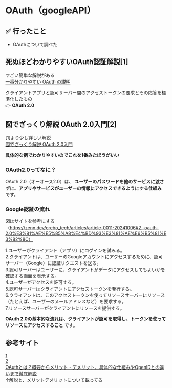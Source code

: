 # OAuth（googleAPI）

## ✅ 行ったこと

- OAuthについて調べた

## 死ぬほどわかりやすいOAuth認証解説[1]
すごい簡単な解説がある<br>
[一番分かりやすい OAuth の説明](https://qiita.com/TakahikoKawasaki/items/e37caf50776e00e733be)<br>

クライアントアプリと認可サーバー間のアクセストークンの要求とその応答を標準化したもの<br>
👉 **OAuth 2.0**

## 図でざっくり解説 OAuth 2.0入門[2]
[1]より少し詳しい解説<br>
[図でざっくり解説 OAuth 2.0入門](https://zenn.dev/crebo_tech/articles/article-0011-20241006)

**具体的な例でわかりやすいのでこれを1番みたほうがいい**

### OAuth2.0ってなに？
OAuth 2.0（オーオース2.0）は、 **ユーザーのパスワードを他のサービスに渡さずに、アプリやサービスがユーザーの情報にアクセスできるようにする仕組み** です。

### Google認証の流れ
図はサイトを参考にする<br>
（https://zenn.dev/crebo_tech/articles/article-0011-20241006#2.-oauth-2.0%E3%81%AE%E5%85%A8%E4%BD%93%E3%81%AE%E6%B5%81%E3%82%8C）<br>

1.ユーザーがクライアント（アプリ）にログインを試みる。<br>
2.クライアントは、ユーザーのGoogleアカウントにアクセスするために、認可サーバー（Google）に認証リクエストを送る。<br>
3.認可サーバーはユーザーに、クライアントがデータにアクセスしてもよいかを確認する画面を表示する。<br>
4.ユーザーがアクセスを許可する。<br>
5.認可サーバーはクライアントにアクセストークンを発行する。<br>
6.クライアントは、このアクセストークンを使ってリソースサーバーにリソース（たとえば、ユーザーのメールアドレスなど）を要求する。<br>
7.リソースサーバーがクライアントにリソースを提供する。

**OAuth 2.0の基本的な流れは、クライアントが認可を取得し、トークンを使ってリソースにアクセスすること** です。

## 参考サイト
[1](https://qiita.com/TakahikoKawasaki/items/e37caf50776e00e733be)<br>
[2](https://zenn.dev/crebo_tech/articles/article-0011-20241006)<br>
[OAuthとは？概要からメリット・デメリット、具体的な仕組みやOpenIDとの違いまで徹底解説](https://blog.trustlogin.com/2023/Oauth)<br>
↑解説と、メリットデメリットについて載ってる